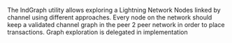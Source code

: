The lndGraph utility allows exploring a Lightning Network Nodes linked by channel using  different approaches.
Every node on the network should keep a  validated channel graph in the peer 2 peer network in order to place transactions. Graph exploration is delegated in implementation

